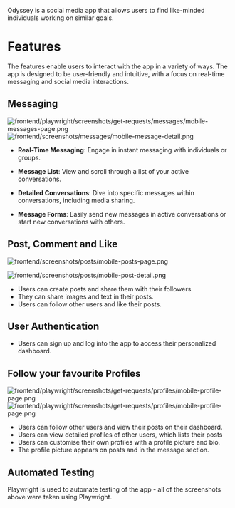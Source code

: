 
Odyssey is a social media app that allows users to find like-minded individuals working on similar goals.


# Features

The features enable users to interact with the app in a variety of ways. The app is designed to be user-friendly and intuitive, with a focus on real-time messaging and social media interactions.

## Messaging

![frontend/playwright/screenshots/get-requests/messages/mobile-messages-page.png](../frontend/playwright/screenshots/get-requests/messages/mobile-messages-page.png) ![frontend/screenshots/messages/mobile-message-detail.png](../frontend/playwright/screenshots/get-requests/messages/mobile-message-detail.png)


- **Real-Time Messaging**: Engage in instant messaging with individuals or groups.

- **Message List**: View and scroll through a list of your active conversations.

- **Detailed Conversations**: Dive into specific messages within conversations, including media sharing.
- **Message Forms**: Easily send new messages in active conversations or start new conversations with others.

## Post, Comment and Like 

![frontend/screenshots/posts/mobile-posts-page.png](../frontend/playwright/screenshots/alerts/create-post/mobile-image-uploaded.png)

![frontend/screenshots/posts/mobile-post-detail.png](../frontend/playwright/screenshots/get-requests/landing-page/desktop-scrolled-to-4th-post.png)

- Users can create posts and share them with their followers.
- They can share images and text in their posts.
- Users can follow other users and like their posts.

## User Authentication

- Users can sign up and log into the app to access their personalized dashboard.

## Follow your favourite Profiles

![frontend/playwright/screenshots/get-requests/profiles/mobile-profile-page.png](../frontend/playwright/screenshots/get-requests/profiles/laptop-profile-141-page.png)
![frontend/playwright/screenshots/get-requests/profiles/mobile-profile-page.png](../frontend/playwright/screenshots/get-requests/profiles/mobile-profile-141-page.png)

- Users can follow other users and view their posts on their dashboard.
- Users can view detailed profiles of other users, which lists their posts
- Users can customise their own profiles with a profile picture and bio.
- The profile picture appears on posts and in the message section.




## Automated Testing

  Playwright is used to automate testing of the app - all of the screenshots above were taken using Playwright.